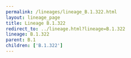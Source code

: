 ```yaml
---
permalink: /lineages/lineage_B.1.322.html
layout: lineage_page
title: Lineage B.1.322
redirect_to: ../lineage.html?lineage=B.1.322
lineage: B.1.322
parent: B.1
children: ['B.1.322']
---
```

